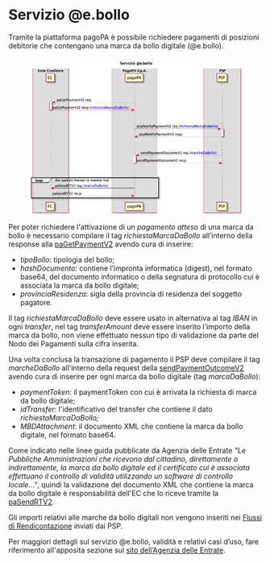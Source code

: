 # Servizio @e.bollo

Tramite la piattaforma pagoPA è possibile richiedere pagamenti di posizioni debitorie che contengano una marca da bollo digitale (@e.bollo).

<figure><img src="../.gitbook/assets/flussoMBD_EC_PSP.png" alt=""><figcaption></figcaption></figure>

Per poter richiedere l'attivazione di un _pagamento atteso_ di una marca da bollo è necessario compilare il tag _richiestaMarcaDaBollo_ all’interno della response alla [paGetPaymentV2](../appendici/primitive.md#pagetpayment-versione-2) avendo cura di inserire:

* _tipoBollo_: tipologia del bollo;
* _hashDocumento_: contiene l’impronta informatica (digest), nel formato base64, del documento informatico o della segnatura di protocollo cui è associata la marca da bollo digitale;
* _provinciaResidenza_: sigla della provincia di residenza del soggetto pagatore.

Il tag _richiestaMarcaDaBollo_ deve essere usato in alternativa al tag _IBAN_ in ogni _transfer_, nel tag _transferAmount_ deve essere inserito l'importo della marca da bollo, non viene effettuato nessun tipo di validazione da parte del Nodo dei Pagamenti sulla cifra inserita.

Una volta conclusa la transazione di pagamento il PSP deve compilare il tag _marcheDaBollo_ all'interno della request della [sendPaymentOutcomeV2](../appendici/primitive.md#sendpaymentoutcome-versione-2) avendo cura di inserire per ogni marca da bollo digitale (tag _marcaDaBollo_):

* _paymentToken_: il paymentToken con cui è arrivata la richiesta di marca da bollo digitale;
* _idTransfer_: l'identificativo del transfer che contiene il dato _richiestaMarcaDaBollo;_
* _MBDAttachment_: il documento XML che contiene la marca da bollo digitale, nel formato base64.

Come indicato nelle linee guida pubblicate da Agenzia delle Entrate _"Le Pubbliche Amministrazioni che ricevono dal cittadino, direttamente o indirettamente, la marca da bollo digitale ed il certificato cui è associata effettuano il controllo di validità utilizzando un software di controllo locale..."_, quindi la validazione del documento XML che contiene la marca da bollo digitale è responsabilità dell'EC che lo riceve tramite la [paSendRTV2](../appendici/primitive.md#pasendrt-versione-2).

Gli importi relativi alle marche da bollo digitali non vengono inseriti nei [Flussi di Rendicontazione](../specifiche-attuative-del-nodo-dei-pagamenti-spc/funzionamento-generale/rendicontazione-e-cashflow.md) inviati dai PSP.

Per maggiori dettagli sul servizio @e.bollo, validità e relativi casi d’uso, fare riferimento all'apposita sezione sul [sito dell’Agenzia delle Entrate](https://www.agenziaentrate.gov.it/portale/web/guest/schede/pagamenti/imposta-di-bollo-per-le-istanze-trasmesse-alla-pa-ebollo-cittadini/che-cose-cittadini).
